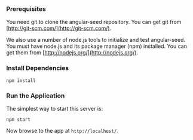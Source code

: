 ### Prerequisites

You need git to clone the angular-seed repository. You can get git from
[http://git-scm.com/](http://git-scm.com/).

We also use a number of node.js tools to initialize and test angular-seed. You must have node.js and
its package manager (npm) installed.  You can get them from [http://nodejs.org/](http://nodejs.org/).
### Install Dependencies

```
npm install
```


### Run the Application

The simplest way to start this server is:

```
npm start
```

Now browse to the app at `http://localhost/`.

